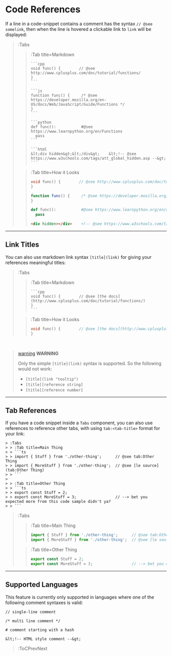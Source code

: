 # Code References

If a line in a code-snippet contains a comment has the syntax `// @see somelink`,
then when the line is hovered a clickable link to `link` will be displayed:

> :Tabs
> > :Tab title=Markdown
> > ````
> > ```cpp
> > void func() {        // @see http://www.cplusplus.com/doc/tutorial/functions/
> >}
> > ```
> > ````
> > ````
> > ```js
> > function func() {     /* @see https://developer.mozilla.org/en-US/docs/Web/JavaScript/Guide/Functions */
> >}
> > ```
> > ````
> > ````
> > ```python
> > def func():           #@see https://www.learnpython.org/en/Functions
> >   pass
> > ```
> > ````
> > ````
> > ```html
> > &lt;div hidden&gt;&lt;/div&gt;    &lt;!-- @see https://www.w3schools.com/tags/att_global_hidden.asp --&gt;
> > ```
> > ````
>
> > :Tab title=How it Looks
> > ```cpp
> > void func() {        // @see http://www.cplusplus.com/doc/tutorial/functions/
> >}
> > ```
> > ```js
> > function func() {     /* @see https://developer.mozilla.org/en-US/docs/Web/JavaScript/Guide/Functions */
> >}
> > ```
> > ```python
> > def func():           #@see https://www.learnpython.org/en/Functions
> >   pass
> > ```
> > ```html
> > <div hidden></div>    <!-- @see https://www.w3schools.com/tags/att_global_hidden.asp -->
> > ```

---

## Link Titles

You can also use markdown link syntax `[title](link)` for giving your references meaningful
titles:

> :Tabs
> > :Tab title=Markdown
> > ````
> > ```cpp
> > void func() {        // @see [the docs](http://www.cplusplus.com/doc/tutorial/functions/)
> >}
> > ```
> > ````
>
> > :Tab title=How it Looks
> > ```cpp
> > void func() {        // @see [the docs](http://www.cplusplus.com/doc/tutorial/functions/)
> >}
> > ```

<br>

> [warning](:Icon) **WARNING**
>
> Only the simple `[title](link)` syntax is supported. So the following would not work:
> - `[title](link "tooltip")`
> - `[title][reference string]`
> - `[title][reference number]`

---

## Tab References

If you have a code snippet inside a `Tabs` component, you can also use references
to reference other tabs, with using `tab:<tab-title>` format for your link:

````
> :Tabs
> > :Tab title=Main Thing
> > ```ts
> > import { Stuff } from './other-thing';      // @see tab:Other Thing
> > import { MoreStuff } from './other-thing';  // @see [le source](tab:Other Thing)
> > ```
>
> > :Tab title=Other Thing
> > ```ts
> > export const Stuff = 2;
> > export const MoreStuff = 3;                 // --> bet you expected more from this code sample didn't ya?
> > ```
````

> :Tabs
> > :Tab title=Main Thing
> > ```ts
> > import { Stuff } from './other-thing';      // @see tab:Other Thing
> > import { MoreStuff } from './other-thing';  // @see [le source](tab:Other Thing)
> > ```
>
> > :Tab title=Other Thing
> > ```ts
> > export const Stuff = 2;
> > export const MoreStuff = 3;                 // --> bet you expected more from this code sample didn't ya?
> > ```

---

## Supported Languages

This feature is currently only supported in languages where one of the following
comment syntaxes is valid:

```
// single-line comment
```
```
/* multi line comment */
```
```
# comment starting with a hash
```
```
&lt;!-- HTML style comment --&gt;
```

> :ToCPrevNext